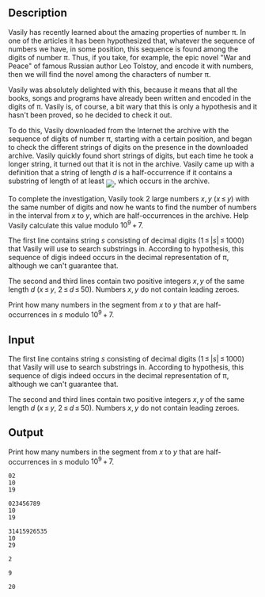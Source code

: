 ## Description

<div><p>Vasily has recently learned about the amazing properties of number <span class="tex-span">π</span>. In one of the articles it has been hypothesized that, whatever the sequence of numbers we have, in some position, this sequence is found among the digits of number <span class="tex-span">π</span>. Thus, if you take, for example, the epic novel "War and Peace" of famous Russian author Leo Tolstoy, and encode it with numbers, then we will find the novel among the characters of number <span class="tex-span">π</span>.</p><p>Vasily was absolutely delighted with this, because it means that all the books, songs and programs have already been written and encoded in the digits of <span class="tex-span">π</span>. Vasily is, of course, a bit wary that this is only a hypothesis and it hasn't been proved, so he decided to check it out.</p><p>To do this, Vasily downloaded from the Internet the archive with the sequence of digits of number <span class="tex-span">π</span>, starting with a certain position, and began to check the different strings of digits on the presence in the downloaded archive. Vasily quickly found short strings of digits, but each time he took a longer string, it turned out that it is not in the archive. Vasily came up with a definition that a string of length <span class="tex-span"><i>d</i></span> is a <span class="tex-font-style-it">half-occurrence</span> if it contains a substring of length of at least <img align="middle" class="tex-formula" src="file://8bq6zRr8.png" style="max-width: 100.0%;max-height: 100.0%;">, which occurs in the archive.</p><p>To complete the investigation, Vasily took <span class="tex-span">2</span> large numbers <span class="tex-span"><i>x</i>, <i>y</i></span> (<span class="tex-span"><i>x</i> ≤ <i>y</i></span>) with the same number of digits and now he wants to find the number of numbers in the interval from <span class="tex-span"><i>x</i></span> to <span class="tex-span"><i>y</i></span>, which are <span class="tex-font-style-it">half-occurrences</span> in the archive. Help Vasily calculate this value modulo <span class="tex-span">10<sup class="upper-index">9</sup> + 7</span>.</p></div><div class="input-specification"><p>The first line contains string <span class="tex-span"><i>s</i></span> consisting of decimal digits (<span class="tex-span">1 ≤ |<i>s</i>| ≤ 1000</span>) that Vasily will use to search substrings in. According to hypothesis, this sequence of digis indeed occurs in the decimal representation of <span class="tex-span">π</span>, although we can't guarantee that.</p><p>The second and third lines contain two positive integers <span class="tex-span"><i>x</i>, <i>y</i></span> of the same length <span class="tex-span"><i>d</i></span> (<span class="tex-span"><i>x</i> ≤ <i>y</i></span>, <span class="tex-span">2 ≤ <i>d</i> ≤ 50</span>). Numbers <span class="tex-span"><i>x</i>, <i>y</i></span> do not contain leading zeroes.</p></div><div class="output-specification"><p>Print how many numbers in the segment from <span class="tex-span"><i>x</i></span> to <span class="tex-span"><i>y</i></span> that are half-occurrences in <span class="tex-span"><i>s</i></span> modulo <span class="tex-span">10<sup class="upper-index">9</sup> + 7</span>.</p></div>

## Input

<p>The first line contains string <span class="tex-span"><i>s</i></span> consisting of decimal digits (<span class="tex-span">1 ≤ |<i>s</i>| ≤ 1000</span>) that Vasily will use to search substrings in. According to hypothesis, this sequence of digis indeed occurs in the decimal representation of <span class="tex-span">π</span>, although we can't guarantee that.</p><p>The second and third lines contain two positive integers <span class="tex-span"><i>x</i>, <i>y</i></span> of the same length <span class="tex-span"><i>d</i></span> (<span class="tex-span"><i>x</i> ≤ <i>y</i></span>, <span class="tex-span">2 ≤ <i>d</i> ≤ 50</span>). Numbers <span class="tex-span"><i>x</i>, <i>y</i></span> do not contain leading zeroes.</p>

## Output

<p>Print how many numbers in the segment from <span class="tex-span"><i>x</i></span> to <span class="tex-span"><i>y</i></span> that are half-occurrences in <span class="tex-span"><i>s</i></span> modulo <span class="tex-span">10<sup class="upper-index">9</sup> + 7</span>.</p>





```input1
02
10
19

```




```input2
023456789
10
19

```




```input3
31415926535
10
29

```




```output1
2

```




```output2
9

```




```output3
20

```


